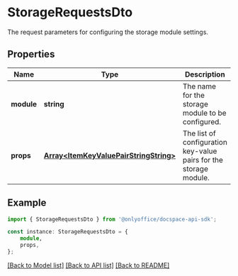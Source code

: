 # StorageRequestsDto

The request parameters for configuring the storage module settings.

## Properties

Name | Type | Description | Notes
------------ | ------------- | ------------- | -------------
**module** | **string** | The name for the storage module to be configured. | [default to undefined]
**props** | [**Array&lt;ItemKeyValuePairStringString&gt;**](ItemKeyValuePairStringString.md) | The list of configuration key-value pairs for the storage module. | [optional] [default to undefined]

## Example

```typescript
import { StorageRequestsDto } from '@onlyoffice/docspace-api-sdk';

const instance: StorageRequestsDto = {
    module,
    props,
};
```

[[Back to Model list]](../README.md#documentation-for-models) [[Back to API list]](../README.md#documentation-for-api-endpoints) [[Back to README]](../README.md)

